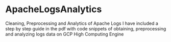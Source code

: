 # ApacheLogsAnalytics
Cleaning, Preprocessing and Analytics of Apache Logs
I have included a step by step guide in the pdf with code snippets of obtaining, preprocessing and analyzing logs data on GCP High Computing Engine

